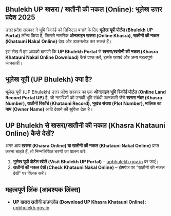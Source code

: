 ## **Bhulekh UP खसरा / खतौनी की नकल (Online): भूलेख उत्तर प्रदेश 2025**  

उत्तर प्रदेश सरकार ने भूमि रिकॉर्ड को डिजिटल बनाने के लिए **भूलेख यूपी पोर्टल (Bhulekh UP Portal)** लॉन्च किया है, जिससे नागरिक **ओनलाइन खसरा (Online Khasra), खतौनी की नकल (Khatauni Nakal Online)** देख और डाउनलोड कर सकते हैं। 

इस लेख में हम आपको बताएंगे कि **UP Bhulekh Portal** से **खसरा/खतौनी की नकल (Khasra Khatauni Nakal Online Download)** कैसे प्राप्त करें, इसके फायदे और अन्य महत्वपूर्ण जानकारी।  

## **भूलेख यूपी (UP Bhulekh) क्या है?**  
भूलेख यूपी (UP Bhulekh) उत्तर प्रदेश सरकार का एक **ओनलाइन भूमि रिकॉर्ड पोर्टल (Online Land Record Portal UP)** है, जो नागरिकों को उनकी भूमि संबंधी जानकारी जैसे **खसरा नंबर (Khasra Number), खतौनी रिकॉर्ड (Khatauni Record), भूखंड संख्या (Plot Number), मालिक का नाम (Owner Name)** आदि देखने की सुविधा देता है।  

## **UP Bhulekh से खसरा/खतौनी की नकल (Khasra Khatauni Online) कैसे देखें?**  
अगर आप **खसरा (Khasra Online) या खतौनी की नकल (Khatauni Nakal Online)** प्राप्त करना चाहते हैं, तो निम्नलिखित चरणों का पालन करें:  

1. **भूलेख यूपी पोर्टल खोलें (Visit Bhulekh UP Portal)** – [upbhulekh.gov.in](https://www.upbhulekhgov.com/) पर जाएं।  
2. **खतौनी की नकल देखें (Check Khatauni Nakal Online)** – होमपेज पर "खतौनी की नकल देखें" पर क्लिक करें।  

## **महत्वपूर्ण लिंक (आवश्यक लिंक्स)**  
- **UP खसरा खतौनी डाउनलोड (Download UP Khasra Khatauni Online):** [upbhulekh.gov.in](https://www.upbhulekhgov.com/)
